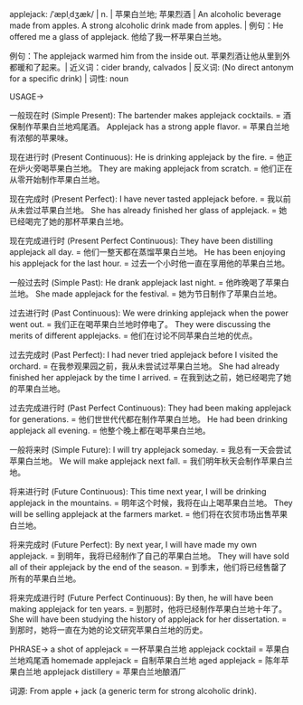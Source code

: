 applejack: /ˈæplˌdʒæk/ | n. | 苹果白兰地; 苹果烈酒 | An alcoholic beverage made from apples.  A strong alcoholic drink made from apples. |  例句：He offered me a glass of applejack. 他给了我一杯苹果白兰地。

例句：The applejack warmed him from the inside out. 苹果烈酒让他从里到外都暖和了起来。| 近义词：cider brandy, calvados | 反义词:  (No direct antonym for a specific drink) | 词性: noun


USAGE->

一般现在时 (Simple Present):
The bartender makes applejack cocktails. = 酒保制作苹果白兰地鸡尾酒。
Applejack has a strong apple flavor. = 苹果白兰地有浓郁的苹果味。

现在进行时 (Present Continuous):
He is drinking applejack by the fire. = 他正在炉火旁喝苹果白兰地。
They are making applejack from scratch. = 他们正在从零开始制作苹果白兰地。

现在完成时 (Present Perfect):
I have never tasted applejack before. = 我以前从未尝过苹果白兰地。
She has already finished her glass of applejack. = 她已经喝完了她的那杯苹果白兰地。

现在完成进行时 (Present Perfect Continuous):
They have been distilling applejack all day. = 他们一整天都在蒸馏苹果白兰地。
He has been enjoying his applejack for the last hour. = 过去一个小时他一直在享用他的苹果白兰地。

一般过去时 (Simple Past):
He drank applejack last night. = 他昨晚喝了苹果白兰地。
She made applejack for the festival. = 她为节日制作了苹果白兰地。

过去进行时 (Past Continuous):
We were drinking applejack when the power went out. = 我们正在喝苹果白兰地时停电了。
They were discussing the merits of different applejacks. = 他们在讨论不同苹果白兰地的优点。

过去完成时 (Past Perfect):
I had never tried applejack before I visited the orchard. = 在我参观果园之前，我从未尝试过苹果白兰地。
She had already finished her applejack by the time I arrived. = 在我到达之前，她已经喝完了她的苹果白兰地。

过去完成进行时 (Past Perfect Continuous):
They had been making applejack for generations. = 他们世世代代都在制作苹果白兰地。
He had been drinking applejack all evening. = 他整个晚上都在喝苹果白兰地。

一般将来时 (Simple Future):
I will try applejack someday. = 我总有一天会尝试苹果白兰地。
We will make applejack next fall. = 我们明年秋天会制作苹果白兰地。

将来进行时 (Future Continuous):
This time next year, I will be drinking applejack in the mountains. = 明年这个时候，我将在山上喝苹果白兰地。
They will be selling applejack at the farmers market. = 他们将在农贸市场出售苹果白兰地。

将来完成时 (Future Perfect):
By next year, I will have made my own applejack. = 到明年，我将已经制作了自己的苹果白兰地。
They will have sold all of their applejack by the end of the season. = 到季末，他们将已经售罄了所有的苹果白兰地。

将来完成进行时 (Future Perfect Continuous):
By then, he will have been making applejack for ten years. = 到那时，他将已经制作苹果白兰地十年了。
She will have been studying the history of applejack for her dissertation. = 到那时，她将一直在为她的论文研究苹果白兰地的历史。


PHRASE->
a shot of applejack = 一杯苹果白兰地
applejack cocktail = 苹果白兰地鸡尾酒
homemade applejack =  自制苹果白兰地
aged applejack = 陈年苹果白兰地
applejack distillery = 苹果白兰地酿酒厂


词源:  From apple + jack (a generic term for strong alcoholic drink).
